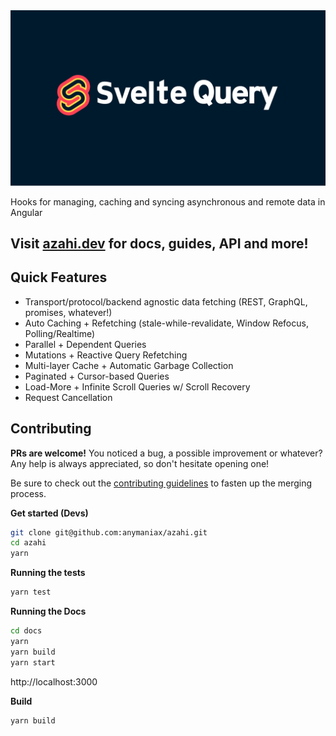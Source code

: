 <img src="./docs/src/images/azahi-og.png" />

Hooks for managing, caching and syncing asynchronous and remote data in Angular

## Visit [azahi.dev](https://azahi.dev) for docs, guides, API and more!

## Quick Features

- Transport/protocol/backend agnostic data fetching (REST, GraphQL, promises, whatever!)
- Auto Caching + Refetching (stale-while-revalidate, Window Refocus, Polling/Realtime)
- Parallel + Dependent Queries
- Mutations + Reactive Query Refetching
- Multi-layer Cache + Automatic Garbage Collection
- Paginated + Cursor-based Queries
- Load-More + Infinite Scroll Queries w/ Scroll Recovery
- Request Cancellation

## Contributing

**PRs are welcome!**
You noticed a bug, a possible improvement or whatever?
Any help is always appreciated, so don't hesitate opening one!

Be sure to check out the [contributing guidelines](CONTRIBUTING.md) to fasten
up the merging process.

**Get started (Devs)**

```bash
git clone git@github.com:anymaniax/azahi.git
cd azahi
yarn
```

**Running the tests**

```bash
yarn test
```

**Running the Docs**

```bash
cd docs
yarn
yarn build
yarn start
```

http://localhost:3000

**Build**

```bash
yarn build
```
